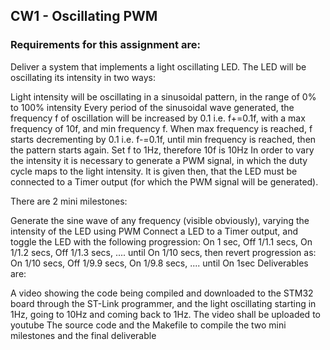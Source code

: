 ## CW1 - Oscillating PWM
### Requirements for this assignment are:

Deliver a system that implements a light oscillating LED. The LED will be oscillating its intensity in two ways:

Light intensity will be oscillating in a sinusoidal pattern, in the range of 0% to 100% intensity
Every period of the sinusoidal wave generated, the frequency f of oscillation will be increased by 0.1 i.e.  f+=0.1f, with a max frequency of 10f, and min frequency f. When max frequency is reached, f starts decrementing by 0.1 i.e. f-=0.1f, until min frequency is reached, then the pattern starts again.
Set f to 1Hz, therefore 10f is 10Hz
In order to vary the intensity it is necessary to generate a PWM signal, in which the duty cycle maps to the light intensity. It is given then, that the LED must be connected to a Timer output (for which the PWM signal will be generated). 

There are 2 mini milestones: 

Generate the sine wave of any frequency (visible obviously), varying the intensity of the LED using PWM
Connect a LED to a Timer output, and toggle the LED with the following progression: On 1 sec, Off 1/1.1 secs, On 1/1.2 secs, Off 1/1.3 secs, .... until On 1/10 secs, then revert progression as: On 1/10 secs, Off 1/9.9 secs, On 1/9.8 secs, .... until On 1sec
Deliverables are:

A video showing the code being compiled and downloaded to the STM32 board through the ST-Link programmer, and the light oscillating starting in 1Hz, going to 10Hz and coming back to 1Hz. The video shall be uploaded to youtube
The source code and the Makefile to compile the two mini milestones and the final deliverable